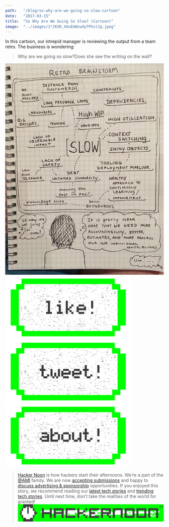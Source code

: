 ```yaml
---
path:	"/blog/so-why-are-we-going-so-slow-cartoon"
date:	"2017-03-15"
title:	"So Why Are We Going So Slow? (Cartoon)"
image:	"../images/1*JKVN_XUuEmNzwdyTPSstJg.jpeg"
---
```


In this cartoon, our intrepid manager is reviewing the output from a team retro. The business is wondering:


> Why are we going so slow?Does she see the writing on the wall?

![](../images/1*JKVN_XUuEmNzwdyTPSstJg.jpeg)[![](../images/1*0hqOaABQ7XGPT-OYNgiUBg.png)](http://bit.ly/HackernoonFB)[![](../images/1*Vgw1jkA6hgnvwzTsfMlnpg.png)](https://goo.gl/k7XYbx)[![](../images/1*gKBpq1ruUi0FVK2UM_I4tQ.png)](https://goo.gl/4ofytp)
> [Hacker Noon](http://bit.ly/Hackernoon) is how hackers start their afternoons. We’re a part of the [@AMI](http://bit.ly/atAMIatAMI) family. We are now [accepting submissions](http://bit.ly/hackernoonsubmission) and happy to [discuss advertising & sponsorship](mailto:partners@amipublications.com) opportunities.
> If you enjoyed this story, we recommend reading our [latest tech stories](http://bit.ly/hackernoonlatestt) and [trending tech stories](https://hackernoon.com/trending). Until next time, don’t take the realities of the world for granted!![](../images/1*35tCjoPcvq6LbB3I6Wegqw.jpeg)
